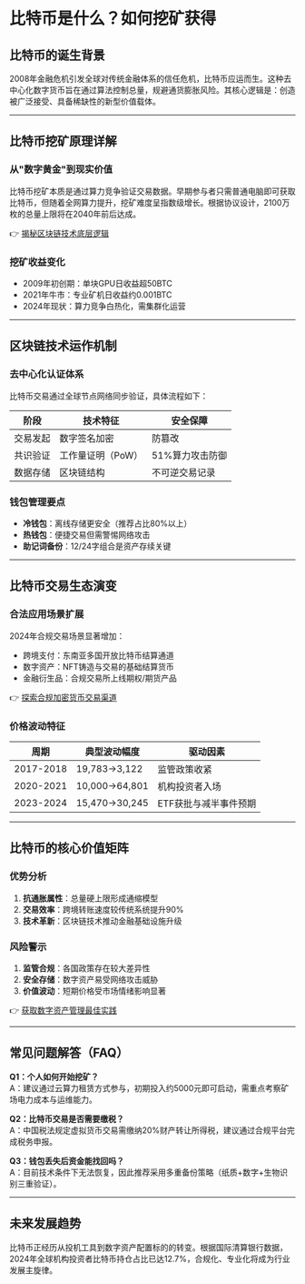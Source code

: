 # 比特币是什么？如何挖矿获得

## 比特币的诞生背景  
2008年金融危机引发全球对传统金融体系的信任危机，比特币应运而生。这种去中心化数字货币旨在通过算法控制总量，规避通货膨胀风险。其核心逻辑是：创造被广泛接受、具备稀缺性的新型价值载体。

---

## 比特币挖矿原理详解  
### 从"数字黄金"到现实价值  
比特币挖矿本质是通过算力竞争验证交易数据。早期参与者只需普通电脑即可获取比特币，但随着全网算力提升，挖矿难度呈指数级增长。根据协议设计，2100万枚的总量上限将在2040年前后达成。

👉 [揭秘区块链技术底层逻辑](https://bit.ly/okx_welcome)

### 挖矿收益变化  
- 2009年初创期：单块GPU日收益超50BTC  
- 2021年牛市：专业矿机日收益约0.001BTC  
- 2024年现状：算力竞争白热化，需集群化运营  

---

## 区块链技术运作机制  
### 去中心化认证体系  
比特币交易通过全球节点网络同步验证，具体流程如下：

| 阶段       | 技术特征                  | 安全保障               |
|------------|---------------------------|------------------------|
| 交易发起   | 数字签名加密             | 防篡改                 |
| 共识验证   | 工作量证明（PoW）        | 51%算力攻击防御        |
| 数据存储   | 区块链结构               | 不可逆交易记录         |

### 钱包管理要点  
- **冷钱包**：离线存储更安全（推荐占比80%以上）  
- **热钱包**：便捷交易但需警惕网络攻击  
- **助记词备份**：12/24字组合是资产存续关键  

---

## 比特币交易生态演变  
### 合法应用场景扩展  
2024年合规交易场景显著增加：  
- 跨境支付：东南亚多国开放比特币结算通道  
- 数字资产：NFT铸造与交易的基础结算货币  
- 金融衍生品：合规交易所上线期权/期货产品  

👉 [探索合规加密货币交易渠道](https://bit.ly/okx_welcome)

### 价格波动特征  
| 周期       | 典型波动幅度 | 驱动因素               |
|------------|--------------|------------------------|
| 2017-2018  | 19,783→3,122 | 监管政策收紧           |
| 2020-2021  | 10,000→64,801| 机构投资者入场         |
| 2023-2024  | 15,470→30,245| ETF获批与减半事件预期 |

---

## 比特币的核心价值矩阵  
### 优势分析  
1. **抗通胀属性**：总量硬上限形成通缩模型  
2. **交易效率**：跨境转账速度较传统系统提升90%  
3. **技术革新**：区块链技术推动金融基础设施升级  

### 风险警示  
1. **监管合规**：各国政策存在较大差异性  
2. **安全存储**：数字资产易受网络攻击威胁  
3. **价值波动**：短期价格受市场情绪影响显著  

👉 [获取数字资产管理最佳实践](https://bit.ly/okx_welcome)

---

## 常见问题解答（FAQ）  

**Q1：个人如何开始挖矿？**  
A：建议通过云算力租赁方式参与，初期投入约5000元即可启动，需重点考察矿场电力成本与运维能力。

**Q2：比特币交易是否需要缴税？**  
A：中国税法规定虚拟货币交易需缴纳20%财产转让所得税，建议通过合规平台完成税务申报。

**Q3：钱包丢失后资金能找回吗？**  
A：目前技术条件下无法恢复，因此推荐采用多重备份策略（纸质+数字+生物识别三重验证）。

---

## 未来发展趋势  
比特币正经历从投机工具到数字资产配置标的的转变。根据国际清算银行数据，2024年全球机构投资者比特币持仓占比已达12.7%，合规化、专业化将成为行业发展主旋律。